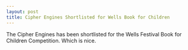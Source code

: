 ```yaml
---
layout: post
title: Cipher Engines Shortlisted for Wells Book for Children
---
```


The Cipher Engines has been shortlisted for the Wells Festival Book for Children Competition. Which is nice.